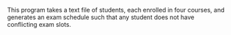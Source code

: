 This program takes a text file of students, each enrolled in four courses, and generates an exam schedule such that any student does not have conflicting exam slots.  
